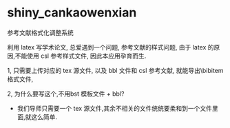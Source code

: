 # shiny_cankaowenxian
参考文献格式化调整系统

利用 latex 写学术论文, 总爱遇到一个问题, 参考文献的样式问题, 由于 latex 的原因,不能使用 csl 参考样式文件, 因此本应用孕育而生.

1, 只需要上传对应的 tex 源文件, 以及 bbl 文件和 csl 参考文献, 就能导出\bibitem 格式文件, 

2, 为什么要写这个,不用bst 模板文件 + bbl?

+ 我们导师只需要一个 tex 源文件,其余不相关的文件统统要柔和到一个文件里面,就这么简单.
